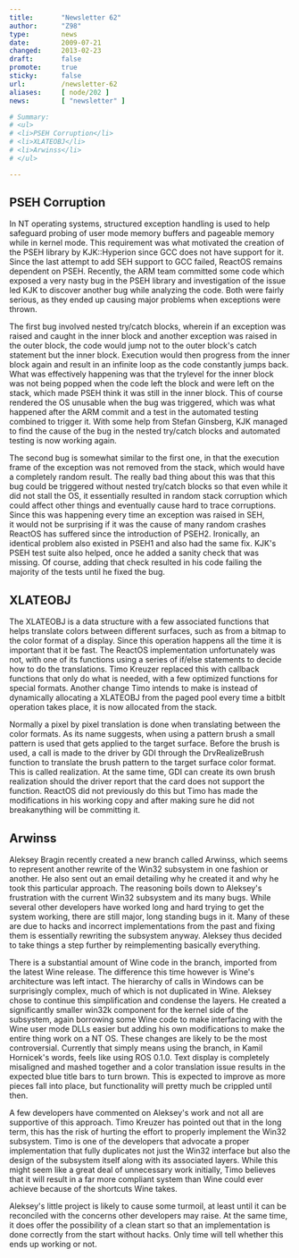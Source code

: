 ```yaml
---
title:       "Newsletter 62"
author:      "Z98"
type:        news
date:        2009-07-21
changed:     2013-02-23
draft:       false
promote:     true
sticky:      false
url:         /newsletter-62
aliases:     [ node/202 ]
news:        [ "newsletter" ]

# Summary:
# <ul>
# <li>PSEH Corruption</li>
# <li>XLATEOBJ</li>
# <li>Arwinss</li>
# </ul>

---
```

<h2>PSEH Corruption</h2>
<p>In NT operating systems, structured exception handling is used to help safeguard probing of user mode memory buffers and pageable memory while in kernel mode. This requirement was what motivated the creation of the PSEH library by KJK::Hyperion since GCC does not have support for it. Since the last attempt to add SEH support to GCC failed, ReactOS remains dependent on PSEH. Recently, the ARM team committed some code which exposed a very nasty bug in the PSEH library and investigation of the issue led KJK to discover another bug while analyzing the code. Both were fairly serious, as they ended up causing major problems when exceptions were thrown.</p>
<p>The first bug involved nested try/catch blocks, wherein if an exception was raised and caught in the inner block and another exception was raised in the outer block, the code would jump not to the outer block's catch statement but the inner block. Execution would then progress from the inner block again and result in an infinite loop as the code constantly jumps back. What was effectively happening was that the trylevel for the inner block was not being popped when the code left the block and were left on the stack, which made PSEH think it was still in the inner block. This of course rendered the OS unusable when the bug was triggered, which was what happened after the ARM commit and a test in the automated testing combined to trigger it. With some help from Stefan Ginsberg, KJK managed to find the cause of the bug in the nested try/catch blocks and automated testing is now working again.</p>
<p>The second bug is somewhat similar to the first one, in that the execution frame of the exception was not removed from the stack, which would have a completely random result. The really bad thing about this was that this bug could be triggered without nested try/catch blocks so that even while it did not stall the OS, it essentially resulted in random stack corruption which could affect other things and eventually cause hard to trace corruptions. Since this was happening every time an exception was raised in SEH,<br />it would not be surprising if it was the cause of many random crashes ReactOS has suffered since the introduction of PSEH2. Ironically, an identical problem also existed in PSEH1 and also had the same fix. KJK's PSEH test suite also helped, once he added a sanity check that was missing. Of course, adding that check resulted in his code failing the majority of the tests until he fixed the bug.</p>
<h2>XLATEOBJ</h2>
<p>The XLATEOBJ is a data structure with a few associated functions that helps translate colors between different surfaces, such as from a bitmap to the color format of a display. Since this operation happens all the time it is important that it be fast. The ReactOS implementation unfortunately was not, with one of its functions using a series of if/else statements to decide how to do the translations. Timo Kreuzer replaced this with callback functions that only do what is needed, with a few optimized functions for special formats. Another change Timo intends to make is instead of dynamically allocating a XLATEOBJ from the paged pool every time a bitblt operation takes place, it is now allocated from the stack.</p>
<p>Normally a pixel by pixel translation is done when translating between the color formats. As its name suggests, when using a pattern brush a small pattern is used that gets applied to the target surface. Before the brush is used, a call is made to the driver by GDI through the DrvRealizeBrush function to translate the brush pattern to the target surface color format. This is called realization. At the same time, GDI can create its own brush realization should the driver report that the card does not support the function. ReactOS did not previously do this but Timo has made the modifications in his working copy and after making sure he did not breakanything will be committing it.</p>
<h2>Arwinss</h2>
<p>Aleksey Bragin recently created a new branch called Arwinss, which seems to represent another rewrite of the Win32 subsystem in one fashion or another. He also sent out an email detailing why he created it and why he took this particular approach. The reasoning boils down to Aleksey's frustration with the current Win32 subsystem and its many bugs. While several other developers have worked long and hard trying to get the system working, there are still major, long standing bugs in it. Many of these are due to hacks and incorrect implementations from the past and fixing them is essentially rewriting the subsystem anyway. Aleksey thus decided to take things a step further by reimplementing basically everything.</p>
<p>There is a substantial amount of Wine code in the branch, imported from the latest Wine release. The difference this time however is Wine's architecture was left intact. The hierarchy of calls in Windows can be surprisingly complex, much of which is not duplicated in Wine. Aleksey chose to continue this simplification and condense the layers. He created a significantly smaller win32k component for the kernel side of the subsystem, again borrowing some Wine code to make interfacing with the Wine user mode DLLs easier but adding his own modifications to make the entire thing work on a NT OS. These changes are likely to be the most controversial. Currently that simply means using the branch, in Kamil Hornicek's words, feels like using ROS 0.1.0. Text display is completely misaligned and mashed together and a color translation issue results in the expected blue title bars to turn brown. This is expected to improve as more pieces fall into place, but functionality will pretty much be crippled until then.</p>
<p>A few developers have commented on Aleksey's work and not all are supportive of this approach. Timo Kreuzer has pointed out that in the long term, this has the risk of hurting the effort to properly implement the Win32 subsystem. Timo is one of the developers that advocate a proper implementation that fully duplicates not just the Win32 interface but also the design of the subsystem itself along with its associated layers. While this might seem like a great deal of unnecessary work initially, Timo believes that it will result in a far more compliant system than Wine could ever achieve because of the shortcuts Wine takes.</p>
<p>Aleksey's little project is likely to cause some turmoil, at least until it can be reconciled with the concerns other developers may raise. At the same time, it does offer the possibility of a clean start so that an implementation is done correctly from the start without hacks. Only time will tell whether this ends up working or not.</p>
<p>&nbsp;</p>
